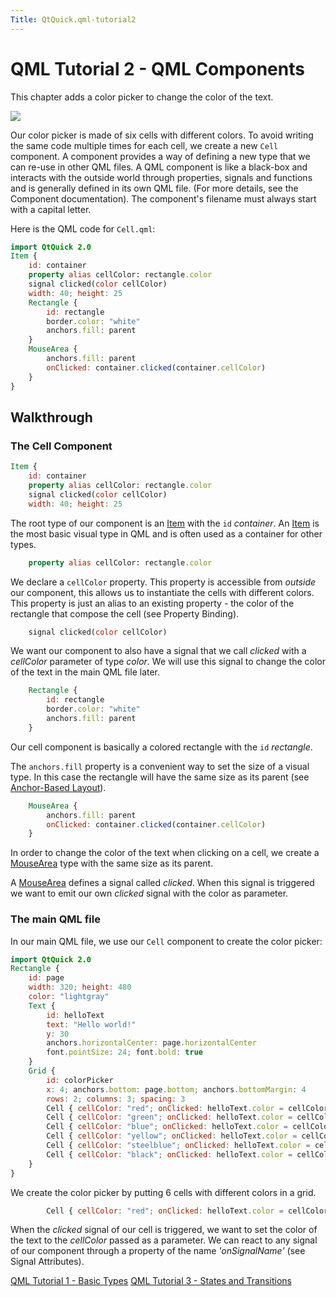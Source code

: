 ```yaml
---
Title: QtQuick.qml-tutorial2
---
```

        
QML Tutorial 2 - QML Components
===============================

<span class="subtitle"></span>
<span id="details"></span>
This chapter adds a color picker to change the color of the text.

![](https://developer.ubuntu.com/static/devportal_uploaded/d87f6062-33bb-4f49-ac24-394dfba82410-api/apps/qml/sdk-15.04.5/qml-tutorial2/images/declarative-tutorial2.png)

Our color picker is made of six cells with different colors. To avoid writing the same code multiple times for each cell, we create a new `Cell` component. A component provides a way of defining a new type that we can re-use in other QML files. A QML component is like a black-box and interacts with the outside world through properties, signals and functions and is generally defined in its own QML file. (For more details, see the Component documentation). The component's filename must always start with a capital letter.

Here is the QML code for `Cell.qml`:

``` qml
import QtQuick 2.0
Item {
    id: container
    property alias cellColor: rectangle.color
    signal clicked(color cellColor)
    width: 40; height: 25
    Rectangle {
        id: rectangle
        border.color: "white"
        anchors.fill: parent
    }
    MouseArea {
        anchors.fill: parent
        onClicked: container.clicked(container.cellColor)
    }
}
```

<span id="walkthrough"></span>
Walkthrough
-----------

<span id="the-cell-component"></span>
### The Cell Component

``` qml
Item {
    id: container
    property alias cellColor: rectangle.color
    signal clicked(color cellColor)
    width: 40; height: 25
```

The root type of our component is an [Item](../QtQuick.Item.md) with the `id` *container*. An [Item](../QtQuick.Item.md) is the most basic visual type in QML and is often used as a container for other types.

``` qml
    property alias cellColor: rectangle.color
```

We declare a `cellColor` property. This property is accessible from *outside* our component, this allows us to instantiate the cells with different colors. This property is just an alias to an existing property - the color of the rectangle that compose the cell (see Property Binding).

``` qml
    signal clicked(color cellColor)
```

We want our component to also have a signal that we call *clicked* with a *cellColor* parameter of type *color*. We will use this signal to change the color of the text in the main QML file later.

``` qml
    Rectangle {
        id: rectangle
        border.color: "white"
        anchors.fill: parent
    }
```

Our cell component is basically a colored rectangle with the `id` *rectangle*.

The `anchors.fill` property is a convenient way to set the size of a visual type. In this case the rectangle will have the same size as its parent (see [Anchor-Based Layout](../QtQuick.qtquick-positioning-anchors.md#anchor-layout)).

``` qml
    MouseArea {
        anchors.fill: parent
        onClicked: container.clicked(container.cellColor)
    }
```

In order to change the color of the text when clicking on a cell, we create a [MouseArea](../QtQuick.MouseArea.md) type with the same size as its parent.

A [MouseArea](../QtQuick.MouseArea.md) defines a signal called *clicked*. When this signal is triggered we want to emit our own *clicked* signal with the color as parameter.

<span id="the-main-qml-file"></span>
### The main QML file

In our main QML file, we use our `Cell` component to create the color picker:

``` qml
import QtQuick 2.0
Rectangle {
    id: page
    width: 320; height: 480
    color: "lightgray"
    Text {
        id: helloText
        text: "Hello world!"
        y: 30
        anchors.horizontalCenter: page.horizontalCenter
        font.pointSize: 24; font.bold: true
    }
    Grid {
        id: colorPicker
        x: 4; anchors.bottom: page.bottom; anchors.bottomMargin: 4
        rows: 2; columns: 3; spacing: 3
        Cell { cellColor: "red"; onClicked: helloText.color = cellColor }
        Cell { cellColor: "green"; onClicked: helloText.color = cellColor }
        Cell { cellColor: "blue"; onClicked: helloText.color = cellColor }
        Cell { cellColor: "yellow"; onClicked: helloText.color = cellColor }
        Cell { cellColor: "steelblue"; onClicked: helloText.color = cellColor }
        Cell { cellColor: "black"; onClicked: helloText.color = cellColor }
    }
}
```

We create the color picker by putting 6 cells with different colors in a grid.

``` qml
        Cell { cellColor: "red"; onClicked: helloText.color = cellColor }
```

When the *clicked* signal of our cell is triggered, we want to set the color of the text to the *cellColor* passed as a parameter. We can react to any signal of our component through a property of the name *'onSignalName'* (see Signal Attributes).

<a href="QtQuick.qml-tutorial1.md" class="prevPage">QML Tutorial 1 - Basic Types</a> <a href="QtQuick.qml-tutorial3.md" class="nextPage">QML Tutorial 3 - States and Transitions</a>

